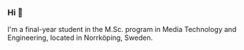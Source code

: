 ### Hi 👋

I'm a final-year student in the M.Sc. program in Media Technology and Engineering, located in Norrköping, Sweden.

<!--
<picture>
  <source media="(prefers-color-scheme: dark)" srcset="https://github-readme-stats.vercel.app/api/top-langs/?username=rasmussvala&layout=compact&theme=dark">
  <source media="(prefers-color-scheme: light)" srcset="https://github-readme-stats.vercel.app/api/top-langs/?username=rasmussvala&layout=compact&theme=light">
  <img alt="Top Languages" src="https://github-readme-stats.vercel.app/api/top-langs/?username=rasmussvala&layout=compact&theme=light">
</picture>
-->
